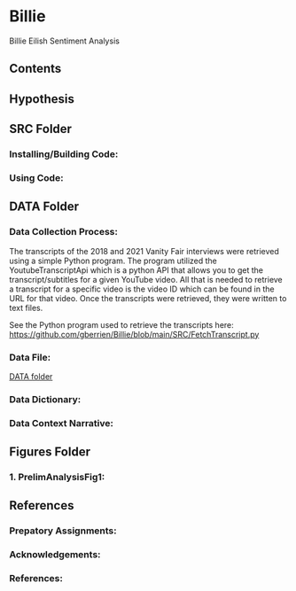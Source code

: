 # Billie
Billie Eilish Sentiment Analysis

## Contents

## Hypothesis

## SRC Folder
### Installing/Building Code:

### Using Code:

## DATA Folder
### Data Collection Process:

The transcripts of the 2018 and 2021 Vanity Fair interviews were retrieved using a simple Python program. The program utilized the YoutubeTranscriptApi which is a python API that allows you to get the transcript/subtitles for a given YouTube video. All that is needed to retrieve a transcript for a specific video is the video ID which can be found in the URL for that video. Once the transcripts were retrieved, they were written to text files. 

See the Python program used to retrieve the transcripts here: https://github.com/gberrien/Billie/blob/main/SRC/FetchTranscript.py

### Data File:
<a href="https://github.com/lls4abt/NYCTaxi/blob/main/DATA/taxi_tripdata.csv">DATA folder</a>

### Data Dictionary:

### Data Context Narrative:

## Figures Folder
### 1. PrelimAnalysisFig1:

## References

### Prepatory Assignments: 

### Acknowledgements: 

### References: 

